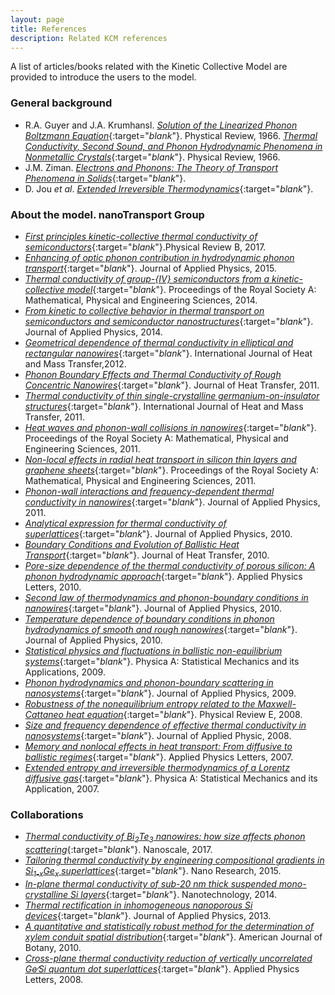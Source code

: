 ```yaml
---
layout: page
title: References 
description: Related KCM references 
---
```


A list of articles/books related with the Kinetic Collective Model are provided to introduce the users to the model.

### General background

- R.A. Guyer and J.A. Krumhansl. [<i>Solution of the Linearized Phonon Boltzmann Equation</i>](https://journals.aps.org/pr/abstract/10.1103/PhysRev.148.766){:target="_blank_"}. Phystical Review, 1966. [<i>Thermal Conductivity, Second Sound, and Phonon Hydrodynamic Phenomena in Nonmetallic Crystals</i>](https://journals.aps.org/pr/abstract/10.1103/PhysRev.148.778){:target="_blank_"}. Physical Review, 1966. 
- J.M. Ziman. [<i>Electrons and Phonons: The Theory of Transport Phenomena in Solids</i>](http://www.oxfordscholarship.com/view/10.1093/acprof:oso/9780198507796.001.0001/acprof-9780198507796){:target="_blank_"}.
- D. Jou <i>et al</i>. [<i>Extended Irreversible Thermodynamics</i>](http://www.springer.com/in/book/9789048130733){:target="_blank_"}. 

### About the model. nanoTransport Group

- [<i>First principles kinetic-collective thermal conductivity of semiconductors</i>](https://link.aps.org/doi/10.1103/PhysRevB.95.165407){:target="_blank_"}.Physical Review B, 2017.
- [<i>Enhancing of optic phonon contribution in hydrodynamic phonon transport</i>](https://doi.org/10.1063%2F1.4932034){:target="_blank_"}. Journal of Applied Physics, 2015.
- [<i>Thermal conductivity of group-{IV} semiconductors from a kinetic-collective model</i>](https://doi.org/10.1098/rspa.2014.0371){:target="_blank_"}. Proceedings of the Royal Society A: Mathematical, Physical and Engineering Sciences, 2014.
- [<i>From kinetic to collective behavior in thermal transport on semiconductors and semiconductor nanostructures</i>](https://doi.org/10.1063%2F1.4871672){:target="_blank_"}. Journal of Applied Physics, 2014.
- [<i>Geometrical dependence of thermal conductivity in elliptical and rectangular nanowires</i>](https://doi.org/10.1016/j.ijheatmasstransfer.2012.02.045){:target="_blank_"}. International Journal of Heat and Mass Transfer,2012.
- [<i>Phonon Boundary Effects and Thermal Conductivity of Rough Concentric Nanowires</i>](https://doi.org/10.1115/1.4002439){:target="_blank_"}. Journal of Heat Transfer, 2011. 
- [<i>Thermal conductivity of thin single-crystalline germanium-on-insulator structures</i>](https://doi.org/10.1016/j.ijheatmasstransfer.2011.01.006){:target="_blank_"}. International Journal of Heat and Mass Transfer, 2011.
- [<i>Heat waves and phonon-wall collisions in nanowires</i>](https://doi.org/10.1098/rspa.2010.0645){:target="_blank_"}. Proceedings of the Royal Society A: Mathematical, Physical and Engineering Sciences, 2011. 
- [<i>Non-local effects in radial heat transport in silicon thin layers and graphene sheets</i>](https://doi.org/10.1098/rspa.2011.0584){:target="_blank_"}. Proceedings of the Royal Society A: Mathematical, Physical and Engineering Sciences, 2011. 
- [<i>Phonon-wall interactions and frequency-dependent thermal conductivity in nanowires</i>](https://doi.org/10.1063/1.3565138){:target="_blank_"}. Journal of Applied Physics, 2011. 
- [<i>Analytical expression for thermal conductivity of superlattices</i>](https://doi.org/10.1063/1.3386464){:target="_blank_"}. Journal of Applied Physics, 2010.
- [<i>Boundary Conditions and Evolution of Ballistic Heat Transport</i>](https://doi.org/10.1115/1.3156785){:target="_blank_"}. Journal of Heat Transfer, 2010.
- [<i>Pore-size dependence of the thermal conductivity of porous silicon: A phonon hydrodynamic approach</i>](https://doi.org/10.1063/1.3462936){:target="_blank_"}. Applied Physics Letters, 2010.
- [<i>Second law of thermodynamics and phonon-boundary conditions in nanowires</i>](https://doi.org/10.1063/1.3309477){:target="_blank_"}. Journal of Applied Physics, 2010.
- [<i>Temperature dependence of boundary conditions in phonon hydrodynamics of smooth and rough nanowires</i>]( https://doi.org/10.1063/1.3431348){:target="_blank_"}. Journal of Applied Physics, 2010.
- [<i>Statistical physics and fluctuations in ballistic non-equilibrium systems</i>](https://doi.org/10.1016/j.physa.2009.02.030){:target="_blank_"}. Physica A: Statistical Mechanics and its Applications, 2009.
- [<i>Phonon hydrodynamics and phonon-boundary scattering in nanosystems</i>](https://doi.org/10.1063/1.3056136){:target="_blank_"}. Journal of Applied Physics, 2009.
- [<i>Robustness of the nonequilibrium entropy related to the Maxwell-Cattaneo heat equation</i>](https://doi.org/10.1103/physreve.77.031110){:target="_blank_"}. Physical Review E, 2008.
- [<i>Size and frequency dependence of effective thermal conductivity in nanosystems</i>](https://doi.org/10.1063/1.2913057){:target="_blank_"}. Journal of Applied Physic, 2008.
- [<i>Memory and nonlocal effects in heat transport: From diffusive to ballistic regimes</i>](https://doi.org/10.1063/1.2645110){:target="_blank_"}. Applied Physics Letters, 2007.
- [<i>Extended entropy and irreversible thermodynamics of a Lorentz diffusive gas</i>](https://doi.org/10.1016/j.physa.2006.09.030){:target="_blank_"}. Physica A: Statistical Mechanics and its Application, 2007.

### Collaborations

- [<i>Thermal conductivity of Bi<sub>2</sub>Te<sub>3</sub> nanowires: how size affects phonon scattering</i>](https://doi.org/10.1039/c7nr02173a){:target="_blank_"}. Nanoscale, 2017.
- [<i>Tailoring thermal conductivity by engineering compositional gradients in Si<sub>1-x</sub>Ge<sub>x</sub> superlattices</i>](https://doi.org/10.1007/s12274-015-0788-9){:target="_blank_"}. Nano Research, 2015.
- [<i>In-plane thermal conductivity of sub-20 nm thick suspended mono-crystalline Si layers</i>](https://doi.org/10.1088/0957-4484/25/18/185402){:target="_blank_"}. Nanotechnology, 2014.
- [<i>Thermal rectification in inhomogeneous nanoporous Si devices</i>](https://doi.org/10.1063/1.4816685){:target="_blank_"}. Journal of Applied Physics, 2013.
- [<i>A quantitative and statistically robust method for the determination of xylem conduit spatial distribution</i>](https://doi.org/10.3732/ajb.0900289){:target="_blank_"}. American Journal of Botany, 2010.
- [<i>Cross-plane thermal conductivity reduction of vertically uncorrelated Ge∕Si quantum dot superlattices</i>](https://doi.org/10.1063/1.2957038){:target="_blank_"}. Applied Physics Letters, 2008.

